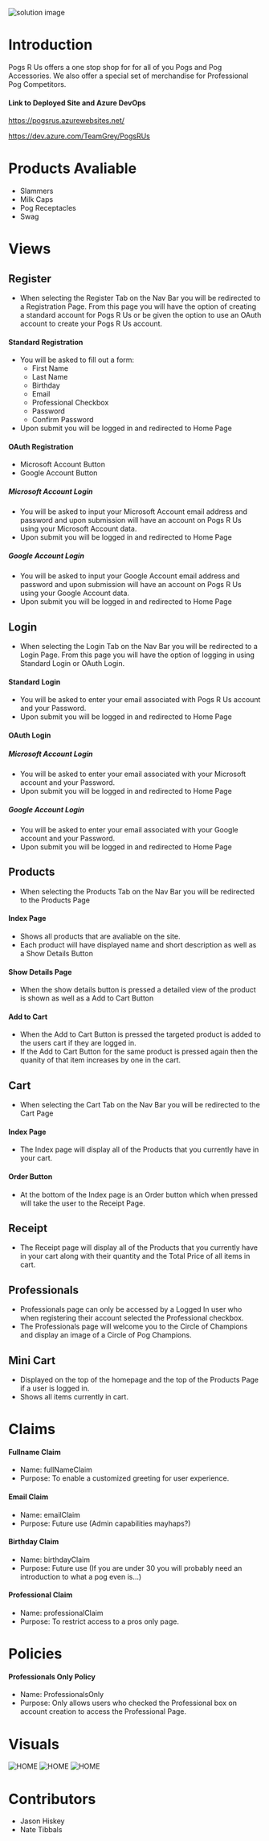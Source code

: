 ![solution image](./Graphics/Logo.png)
# Introduction 
Pogs R Us offers a one stop shop for for all of you Pogs and Pog Accessories. We also offer a special set of merchandise for Professional Pog Competitors.

#### Link to Deployed Site and Azure DevOps

https://pogsrus.azurewebsites.net/

https://dev.azure.com/TeamGrey/PogsRUs

# Products Avaliable
- Slammers
- Milk Caps
- Pog Receptacles
- Swag

# Views

## Register

- When selecting the Register Tab on the Nav Bar you will be redirected to a Registration Page. From this page you will have the option of creating a standard account for Pogs R Us or be given the option to use an OAuth account to create your Pogs R Us account. 

#### Standard Registration

- You will be asked to fill out a form:
  - First Name
  - Last Name
  - Birthday
  - Email
  - Professional Checkbox
  - Password
  - Confirm Password
- Upon submit you will be logged in and redirected to Home Page

#### OAuth Registration

- Microsoft Account Button
- Google Account Button

##### Microsoft Account Login
  - You will be asked to input your Microsoft Account email address and password and upon submission will have an account on Pogs R Us using your Microsoft Account data. 
- Upon submit you will be logged in and redirected to Home Page
##### Google Account Login
  - You will be asked to input your Google Account email address and password and upon submission will have an account on Pogs R Us using your Google Account data. 
- Upon submit you will be logged in and redirected to Home Page
## Login

- When selecting the Login Tab on the Nav Bar you will be redirected to a Login Page. From this page you will have the option of logging in using Standard Login or OAuth Login.

#### Standard Login

- You will be asked to enter your email associated with Pogs R Us account and your Password.
- Upon submit you will be logged in and redirected to Home Page

#### OAuth Login

##### Microsoft Account Login

- You will be asked to enter your email associated with your Microsoft account and your Password.
- Upon submit you will be logged in and redirected to Home Page

##### Google Account Login

- You will be asked to enter your email associated with your Google account and your Password.
- Upon submit you will be logged in and redirected to Home Page

## Products

- When selecting the Products Tab on the Nav Bar you will be redirected to the Products Page

#### Index Page
- Shows all products that are avaliable on the site.
- Each product will have displayed name and short description as well as a Show Details Button
#### Show Details Page
- When the show details button is pressed a detailed view of the product is shown as well as a Add to Cart Button
#### Add to Cart
- When the Add to Cart Button is pressed the targeted product is added to the users cart if they are logged in.
- If the Add to Cart Button for the same product is pressed again then the quanity of that item increases by one in the cart.
## Cart
- When selecting the Cart Tab on the Nav Bar you will be redirected to the Cart Page
#### Index Page
- The Index page will display all of the Products that you currently have in your cart.
#### Order Button
- At the bottom of the Index page is an Order button which when pressed will take the user to the Receipt Page.
## Receipt
- The Receipt page will display all of the Products that you currently have in your cart along with their quantity and the Total Price of all items in cart.

## Professionals
- Professionals page can only be accessed by a Logged In user who when registering their account selected the Professional checkbox.
- The Professionals page will welcome you to the Circle of Champions and display an image of a Circle of Pog Champions.
## Mini Cart
- Displayed on the top of the homepage and the top of the Products Page if a user is logged in.
- Shows all items currently in cart.



# Claims
#### Fullname Claim
- Name: fullNameClaim
- Purpose: To enable a customized greeting for user experience.

#### Email Claim
- Name: emailClaim
- Purpose: Future use (Admin capabilities mayhaps?)

#### Birthday Claim
- Name: birthdayClaim
- Purpose: Future use (If you are under 30 you will probably need an introduction to what a pog even is...)

#### Professional Claim
- Name: professionalClaim
- Purpose: To restrict access to a pros only page.

# Policies

#### Professionals Only Policy
- Name: ProfessionalsOnly
- Purpose: Only allows users who checked the Professional box on account creation to access the Professional Page.

# Visuals

![HOME](./Graphics/landing.PNG)
![HOME](./Graphics/Home.PNG)
![HOME](./Graphics/products.PNG)


# Contributors
- Jason Hiskey
- Nate Tibbals







